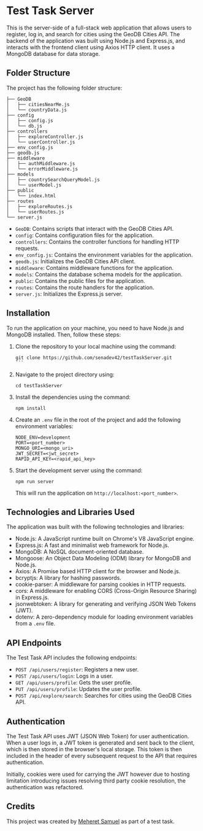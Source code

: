 # Test Task Server

This is the server-side of a full-stack web application that allows users to register, log in, and search for cities using the GeoDB Cities API. The backend of the application was built using Node.js and Express.js, and interacts with the frontend client using Axios HTTP client. It uses a MongoDB database for data storage.

## Folder Structure

The project has the following folder structure:

```
├── GeoDB
│   ├── citiesNearMe.js
│   └── countryData.js
├── config
│   ├── config.js
│   └── db.js
├── controllers
│   ├── exploreController.js
│   └── userController.js
├── env_config.js
├── geodb.js
├── middleware
│   ├── authMiddleware.js
│   └── errorMiddleware.js
├── models
│   ├── countrySearchQueryModel.js
│   └── userModel.js
├── public
│   └── index.html
├── routes
│   ├── exploreRoutes.js
│   └── userRoutes.js
└── server.js
```

- `GeoDB`: Contains scripts that interact with the GeoDB Cities API.
- `config`: Contains configuration files for the application.
- `controllers`: Contains the controller functions for handling HTTP requests.
- `env_config.js`: Contains the environment variables for the application.
- `geodb.js`: Initializes the GeoDB Cities API client.
- `middleware`: Contains middleware functions for the application.
- `models`: Contains the database schema models for the application.
- `public`: Contains the public files for the application.
- `routes`: Contains the route handlers for the application.
- `server.js`: Initializes the Express.js server.

## Installation

To run the application on your machine, you need to have Node.js and MongoDB installed. Then, follow these steps:

1. Clone the repository to your local machine using the command:

   ````
   git clone https://github.com/senadev42/testTaskServer.git
   ```

   ````

2. Navigate to the project directory using:

   ```
   cd testTaskServer
   ```

3. Install the dependencies using the command:

   ```
   npm install
   ```

4. Create an `.env` file in the root of the project and add the following environment variables:

   ```
   NODE_ENV=development
   PORT=<port_number>
   MONGO_URI=<mongo_uri>
   JWT_SECRET=<jwt_secret>
   RAPID_API_KEY=<rapid_api_key>
   ```

5. Start the development server using the command:

   ```
   npm run server
   ```

   This will run the application on `http://localhost:<port_number>`.

## Technologies and Libraries Used

The application was built with the following technologies and libraries:

- Node.js: A JavaScript runtime built on Chrome's V8 JavaScript engine.
- Express.js: A fast and minimalist web framework for Node.js.
- MongoDB: A NoSQL document-oriented database.
- Mongoose: An Object Data Modeling (ODM) library for MongoDB and Node.js.
- Axios: A Promise based HTTP client for the browser and Node.js.
- bcryptjs: A library for hashing passwords.
- cookie-parser: A middleware for parsing cookies in HTTP requests.
- cors: A middleware for enabling CORS (Cross-Origin Resource Sharing) in Express.js.
- jsonwebtoken: A library for generating and verifying JSON Web Tokens (JWT).
- dotenv: A zero-dependency module for loading environment variables from a `.env` file.

## API Endpoints

The Test Task API includes the following endpoints:

- `POST /api/users/register`: Registers a new user.
- `POST /api/users/login`: Logs in a user.
- `GET /api/users/profile`: Gets the user profile.
- `PUT /api/users/profile`: Updates the user profile.
- `POST /api/explore/search`: Searches for cities using the GeoDB Cities API.

## Authentication

The Test Task API uses JWT (JSON Web Token) for user authentication. When a user logs in, a JWT token is generated and sent back to the client, which is then stored in the browser's local storage. This token is then included in the header of every subsequent request to the API that requires authentication.

Initially, cookies were used for carrying the JWT however due to hosting limitation introducing issues resolving third party cookie resolution, the authentication was refactored.

## Credits

This project was created by [Meheret Samuel](https://github.com/senadev42) as part of a test task.

